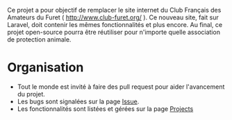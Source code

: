 Ce projet a pour objectif de remplacer le site internet du Club Français des Amateurs du Furet ( http://www.club-furet.org/ ). Ce nouveau site, fait sur Laravel, doit contenir les mêmes fonctionnalités et plus encore. Au final, ce projet open-source pourra être réutiliser pour n'importe quelle association de protection animale.

# Organisation
* Tout le monde est invité à faire des pull request pour aider l'avancement du projet.
* Les bugs sont signalées sur la page [Issue](https://github.com/CecileV/cfaf/issues).
* Les fonctionnalités sont listées et gérées sur la page [Projects](https://github.com/CecileV/cfaf/projects)

